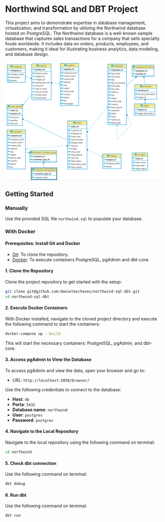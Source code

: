 # Northwind SQL and DBT Project

This project aims to demonstrate expertise in database management, virtualization, and transformation by utilizing the Northwind database hosted on PostgreSQL. The Northwind database is a well-known sample database that captures sales transactions for a company that sells specialty foods worldwide. It includes data on orders, products, employees, and customers, making it ideal for illustrating business analytics, data modeling, and database design.

![ER Diagram](ER.png)

## Getting Started

### Manually

Use the provided SQL file `northwind.sql` to populate your database.

### With Docker

#### Prerequisites: Install Git and Docker

- [Git](https://git-scm.com/downloads): To clone the repository.
- [Docker](https://www.docker.com/products/docker-desktop): To execute containers PostgreSQL, pgAdmin and dbt-core.

#### 1. Clone the Repository

Clone the project repository to get started with the setup:

```sh
git clone git@github.com:danielmschaves/northwind-sql-dbt.git
cd northwind-sql-dbt
```

#### 2. Execute Docker Containers

With Docker installed, navigate to the cloned project directory and execute the following command to start the containers:

```sh
docker-compose up --build
```

This will start the necessary containers: PostgreSQL, pgAdmin, and dbt-core.

#### 3. Access pgAdmin to View the Database

To access pgAdmin and view the data, open your browser and go to:

- URL: `http://localhost:5050/browser/`

Use the following credentials to connect to the database:

- **Host**: `db`
- **Porta**: `5432`
- **Database name**: `northwind`
- **User**: `postgres`
- **Password**: `postgres`

#### 4. Navigate to the Local Repository

Navigate to the local repository using the following command on terminal:

```sh
cd northwind
```

#### 5. Check dbt connection

Use the following command on terminal:

```sh
dbt debug
```

#### 6. Run dbt

Use the following command on terminal:

```sh
dbt run
```


